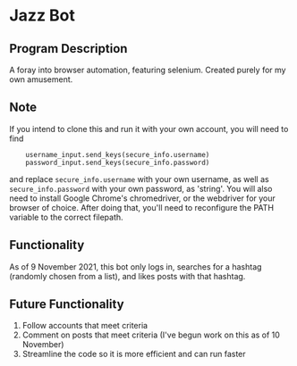 # Jazz Bot
## Program Description
A foray into browser automation, featuring selenium. Created purely for my own amusement.

## Note
If you intend to clone this and run it with your own account, you will need to find 
```
    username_input.send_keys(secure_info.username) 
    password_input.send_keys(secure_info.password)
```
and replace `secure_info.username` with your own username, as well as `secure_info.password` with your own password, as 'string'.
You will also need to install Google Chrome's chromedriver, or the webdriver for your browser of choice. After doing that, you'll need to reconfigure the PATH variable to the correct filepath.

## Functionality
As of 9 November 2021, this bot only logs in, searches for a hashtag (randomly chosen from a list), and likes posts with that hashtag.

## Future Functionality
1. Follow accounts that meet criteria
2. Comment on posts that meet criteria (I've begun work on this as of 10 November)
3. Streamline the code so it is more efficient and can run faster

